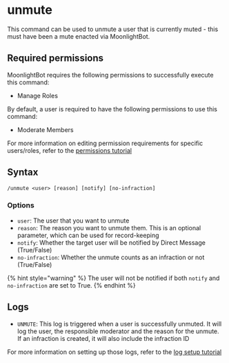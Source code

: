 # unmute

This command can be used to unmute a user that is currently muted - this must have been a mute enacted via MoonlightBot.

## Required permissions

MoonlightBot requires the following permissions to successfully execute this command:

* Manage Roles

By default, a user is required to have the following permissions to use this command:

* Moderate Members

For more information on editing permission requirements for specific users/roles, refer to the [permissions tutorial](/start-up/permission-tutorial.md)

## Syntax

```text
/unmute <user> [reason] [notify] [no-infraction]
```

### Options

* `user`: The user that you want to unmute
* `reason`: The reason you want to unmute them. This is an optional parameter, which can be used for record-keeping
* `notify`: Whether the target user will be notified by Direct Message (True/False)
* `no-infraction`: Whether the unmute counts as an infraction or not (True/False)

{% hint style="warning" %}
The user will not be notified if both `notify` and `no-infraction` are set to True.
{% endhint %}

## Logs

* `UNMUTE`: This log is triggered when a user is successfully unmuted. It will log the user, the responsible moderator and the reason for the unmute. If an infraction is created, it will also include the infraction ID

For more information on setting up those logs, refer to the [log setup tutorial](/README.md#logging)
